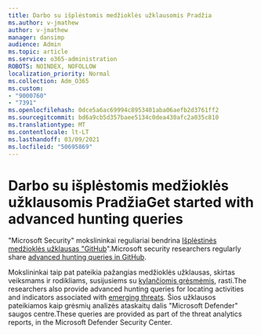 ```yaml
---
title: Darbo su išplėstomis medžioklės užklausomis Pradžia
ms.author: v-jmathew
author: v-jmathew
manager: dansimp
audience: Admin
ms.topic: article
ms.service: o365-administration
ROBOTS: NOINDEX, NOFOLLOW
localization_priority: Normal
ms.collection: Adm_O365
ms.custom:
- "9000760"
- "7391"
ms.openlocfilehash: 0dce5a6ac69994c8953401aba06aefb2d3761ff2
ms.sourcegitcommit: bd6a9cb5d357baee5134c0dea430afc2a035c810
ms.translationtype: MT
ms.contentlocale: lt-LT
ms.lasthandoff: 03/09/2021
ms.locfileid: "50695869"
---
```

# <a name="get-started-with-advanced-hunting-queries"></a><span data-ttu-id="e66a2-102">Darbo su išplėstomis medžioklės užklausomis Pradžia</span><span class="sxs-lookup"><span data-stu-id="e66a2-102">Get started with advanced hunting queries</span></span>

<span data-ttu-id="e66a2-103">"Microsoft Security" mokslininkai reguliariai bendrina [Išplėstinės medžioklės užklausas "GitHub](https://go.microsoft.com/fwlink/?linkid=2144624)".</span><span class="sxs-lookup"><span data-stu-id="e66a2-103">Microsoft security researchers regularly share [advanced hunting queries in GitHub](https://go.microsoft.com/fwlink/?linkid=2144624).</span></span>

<span data-ttu-id="e66a2-104">Mokslininkai taip pat pateikia pažangias medžioklės užklausas, skirtas veiksmams ir rodikliams, susijusiems su [kylančiomis grėsmėmis](https://go.microsoft.com/fwlink/?linkid=2145808), rasti.</span><span class="sxs-lookup"><span data-stu-id="e66a2-104">The researchers also provide advanced hunting queries for locating activities and indicators associated with [emerging threats](https://go.microsoft.com/fwlink/?linkid=2145808).</span></span> <span data-ttu-id="e66a2-105">Šios užklausos pateikiamos kaip grėsmių analizės ataskaitų dalis "Microsoft Defender" saugos centre.</span><span class="sxs-lookup"><span data-stu-id="e66a2-105">These queries are provided as part of the threat analytics reports, in the Microsoft Defender Security Center.</span></span>
